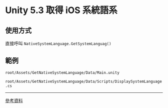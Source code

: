 # Unity 5.3 取得 iOS 系統語系

## 使用方式

直接呼叫 `NativeSystemLanguage.GetSystemLanguag()`

## 範例

`root/Assets/GetNativeSystemLanguage/Data/Main.unity`

`root/Assets/GetNativeSystemLanguage/Data/Scripts/DisplaySystemLanguage.cs`

________________________________________________________________________________

[參考資料][ref_url]

 [ref_url]: https://blog.csdn.net/u014361280/article/details/78803161
